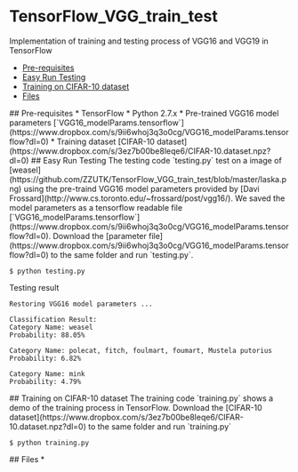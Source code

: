 # TensorFlow_VGG_train_test
Implementation of training and testing process of VGG16 and VGG19 in TensorFlow

* [Pre-requisites](#Pre_requisites)
* [Easy Run Testing](#EasyRun)
* [Training on CIFAR-10 dataset](#Training)
* [Files](#Files)

<a name='Pre-requisites'>
## Pre-requisites
* TensorFlow
* Python 2.7.x 
* Pre-trained VGG16 model parameters [`VGG16_modelParams.tensorflow`](https://www.dropbox.com/s/9ii6whoj3q3o0cg/VGG16_modelParams.tensorflow?dl=0)
* Training dataset [CIFAR-10 dataset](https://www.dropbox.com/s/3ez7b00be8leqe6/CIFAR-10.dataset.npz?dl=0)

<a name='EasyRun'>
## Easy Run Testing
The testing code `testing.py` test on a image of [weasel](https://github.com/ZZUTK/TensorFlow_VGG_train_test/blob/master/laska.png) using the pre-traind VGG16 model parameters provided by [Davi Frossard](http://www.cs.toronto.edu/~frossard/post/vgg16/). We saved the model parameters as a tensorflow readable file [`VGG16_modelParams.tensorflow`](https://www.dropbox.com/s/9ii6whoj3q3o0cg/VGG16_modelParams.tensorflow?dl=0). 
Download the [parameter file](https://www.dropbox.com/s/9ii6whoj3q3o0cg/VGG16_modelParams.tensorflow?dl=0) to the same folder and run `testing.py`.

    $ python testing.py

Testing result
```
Restoring VGG16 model parameters ...

Classification Result:
Category Name: weasel 
Probability: 88.05%

Category Name: polecat, fitch, foulmart, foumart, Mustela putorius 
Probability: 6.82%

Category Name: mink 
Probability: 4.79%

```

<a name='Training'>
## Training on CIFAR-10 dataset
The training code `training.py` shows a demo of the training process in TensorFlow. Download the [CIFAR-10 dataset](https://www.dropbox.com/s/3ez7b00be8leqe6/CIFAR-10.dataset.npz?dl=0) to the same folder and run `training.py`
    
    $ python training.py
    
    
<a name='Files'>
## Files
* 

